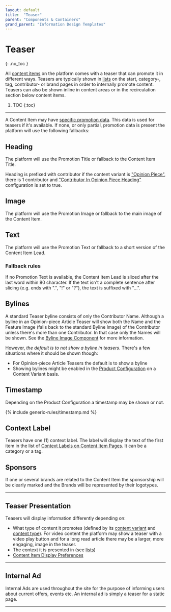 ```yaml
---
layout: default
title:  "Teaser"
parent: "Components & Containers"
grand_parent: "Information Design Templates"
---
```


# Teaser
{: .no_toc }

All [content items](../data-models/content-item.md) on the platform comes with a teaser that can promote it in different ways. Teasers are typically shown in [lists](components-and-containers-list.md) on the start, category-, tag, contributor- or brand pages in order to internally promote content. Teasers can also be shown inline in content areas or in the recirculation section below content items.

1. TOC
{:toc}

----

A Content Item may have [specific promotion data](../data-models/content-item.md#promotion--indexing-data). This data is used for teasers if it's available. If none, or only partial, promotion data is present the platform will use the following fallbacks:

## Heading
The platform will use the Promotion Title or fallback to the Content Item Title.

Heading is prefixed with contributor if the content variant is ["Opinion Piece"](../data-models/content-type-article.html#content-variants), there is 1 contributor and ["Contributor In Opinion Piece Heading"](../configuration/content-item-preferences) configuration is set to true.

## Image
The platform will use the Promotion Image or fallback to the main image of the Content Item.

## Text
The platform will use the Promotion Text or fallback to a short version of the Content Item Lead.

### Fallback rules

If no Promotion Text is available, the Content Item Lead is sliced after the last word within 80 character. If the text isn't a complete sentence after slicing (e.g. ends with ".", "!" or "?"), the text is suffixed with "…".

## Bylines

A standard Teaser byline consists of only the Contributor Name. Although a byline in an Opinion-piece Article Teaser will show both the Name and the Feature Image (falls back to the standard Byline Image) of the Contributor unless there's more than one Contributor. In that case only the Names will be shown. See the [Byline Image Component](components-and-containers-byline-image.md) for more information.  

However, *the default is to not show a byline in teasers*. There's a few situations where it should be shown though:
* For Opinion-piece Article Teasers the default is to show a byline
* Showing bylines might be enabled in the [Product Configuration](../configuration/content-item-teaser-preferences.md) on a Content Variant basis.

## Timestamp
Depending on the Product Configuration a timestamp may be shown or not. 

{% include generic-rules/timestamp.md %}

## Context Label

Teasers have one (1) context label. The label will display the text of the first item in the list of [Context Labels on Content Item Pages](content-item.md#context-label). It can be a category or a tag.

## Sponsors

If one or several brands are related to the Content Item the sponsorship will be clearly marked and the Brands will be represented by their logotypes.

----

## Teaser Presentation

Teasers will display information differently depending on: 
* What type of content it promotes (defined by its [content variant](../data-models/content-item.html#content-variants) and [content type](../data-models/content-item.html)). For video content the platform may show a teaser with a video play button and for a long read article there may be a larger, more engaging, image in the teaser.
* The context it is presented in (see [lists](components-and-containers-list.md))
* [Content Item Display Preferences](../configuration/general-product-preferences.md) 

----

## Internal Ad

Internal Ads are used throughout the site for the purpose of informing users about current offers, events etc. An 
internal ad is simply a teaser for a static page.

----


